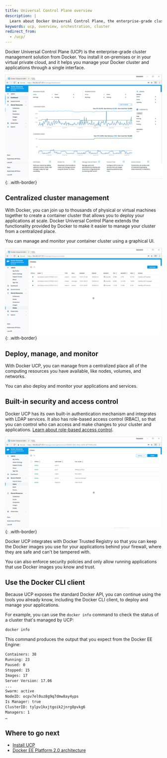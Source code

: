```yaml
---
title: Universal Control Plane overview
description: |
  Learn about Docker Universal Control Plane, the enterprise-grade cluster management solution from Docker.
keywords: ucp, overview, orchestration, cluster
redirect_from:
  - /ucp/
---
```


Docker Universal Control Plane (UCP) is the enterprise-grade cluster management
solution from Docker. You install it on-premises or in your virtual private
cloud, and it helps you manage your Docker cluster and applications through a
single interface.

![](images/overview-1.png){: .with-border}

## Centralized cluster management

With Docker, you can join up to thousands of physical or virtual machines
together to create a container cluster that allows you to deploy your
applications at scale. Docker Universal Control Plane extends the
functionality provided by Docker to make it easier to manage your cluster
from a centralized place.

You can manage and monitor your container cluster using a graphical UI.

![](images/overview-2.png){: .with-border}

## Deploy, manage, and monitor

With Docker UCP, you can manage from a centralized place all of the computing
resources you have available, like nodes, volumes, and networks.

You can also deploy and monitor your applications and services.

## Built-in security and access control

Docker UCP has its own built-in authentication mechanism and integrates with
LDAP services. It also has role-based access control (RBAC), so that you can
control who can access and make changes to your cluster and applications.
[Learn about role-based access control](authorization/index.md).

![](images/overview-3.png){: .with-border}

Docker UCP integrates with Docker Trusted Registry so that you can keep the
Docker images you use for your applications behind your firewall, where they
are safe and can't be tampered with.

You can also enforce security policies and only allow running applications
that use Docker images you know and trust.

## Use the Docker CLI client

Because UCP exposes the standard Docker API, you can continue using the tools
you already know, including the Docker CLI client, to deploy and manage your
applications.

For example, you can use the `docker info` command to check the status of a
cluster that's managed by UCP:

```bash
docker info
```

This command produces the output that you expect from the Docker EE Engine:

```bash
Containers: 38
Running: 23
Paused: 0
Stopped: 15
Images: 17
Server Version: 17.06
...
Swarm: active
NodeID: ocpv7el0uz8g9q7dmw8ay4yps
Is Manager: true
ClusterID: tylpv1kxjtgoik2jnrg8pvkg6
Managers: 1
…
```

## Where to go next

- [Install UCP](admin/install/index.md)
- [Docker EE Platform 2.0 architecture](/ee/docker-ee-architecture.md)

